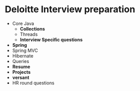 Deloitte Interview preparation
=

+ Core Java
	- **Collections**
	- Threads
	- **Interview Specific questions**
+ **Spring**
+ Spring MVC
+ Hibernate
+ Queries
+ **Resume**
+ **Projects**
+ **versant**
+ HR round questions
